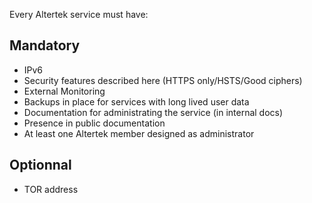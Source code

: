 Every Altertek service must have:

## Mandatory
- IPv6
- Security features described here (HTTPS only/HSTS/Good ciphers)
- External Monitoring
- Backups in place for services with long lived user data
- Documentation for administrating the service (in internal docs)
- Presence in public documentation
- At least one Altertek member designed as administrator

## Optionnal
- TOR address
